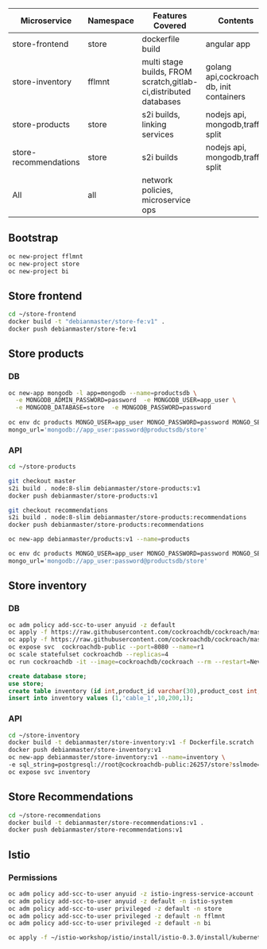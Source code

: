 |Microservice|Namespace|Features Covered|Contents|
|------------|--|----------------|-|
|store-frontend|store|dockerfile build|angular app|
|store-inventory|fflmnt|multi stage builds, FROM scratch,gitlab-ci,distributed databases|golang api,cockroach db, init containers|
|store-products|store|s2i builds, linking services|nodejs api, mongodb,traffic split|
|store-recommendations|store|s2i builds|nodejs api, mongodb,traffic split|
|All|all|network policies, microservice ops||

## Bootstrap
```sh
oc new-project fflmnt
oc new-project store
oc new-project bi
```
## Store frontend
```sh
cd ~/store-frontend
docker build -t "debianmaster/store-fe:v1" .
docker push debianmaster/store-fe:v1
```

## Store products

### DB
```sh
oc new-app mongodb -l app=mongodb --name=productsdb \
  -e MONGODB_ADMIN_PASSWORD=password  -e MONGODB_USER=app_user \
  -e MONGODB_DATABASE=store  -e MONGODB_PASSWORD=password
  
oc env dc products MONGO_USER=app_user MONGO_PASSWORD=password MONGO_SERVER=productsdb MONGO_PORT=27017 MONGO_DB=store \
mongo_url='mongodb://app_user:password@productsdb/store'
```
### API
```sh
cd ~/store-products

git checkout master
s2i build . node:8-slim debianmaster/store-products:v1
docker push debianmaster/store-products:v1

git checkout recommendations
s2i build . node:8-slim debianmaster/store-products:recommendations
docker push debianmaster/store-products:recommendations

oc new-app debianmaster/products:v1 --name=products

oc env dc products MONGO_USER=app_user MONGO_PASSWORD=password MONGO_SERVER=productsdb MONGO_PORT=27017 MONGO_DB=store \
mongo_url='mongodb://app_user:password@productsdb/store'
```

## Store inventory
### DB
```sh
oc adm policy add-scc-to-user anyuid -z default
oc apply -f https://raw.githubusercontent.com/cockroachdb/cockroach/master/cloud/kubernetes/cockroachdb-statefulset.yaml
oc apply -f https://raw.githubusercontent.com/cockroachdb/cockroach/master/cloud/kubernetes/cluster-init.yaml
oc expose svc  cockroachdb-public --port=8080 --name=r1
oc scale statefulset cockroachdb --replicas=4
oc run cockroachdb -it --image=cockroachdb/cockroach --rm --restart=Never     -- sql --insecure --host=cockroachdb-public
```
```sql
create database store;
use store;
create table inventory (id int,product_id varchar(30),product_cost int,product_availabilty int,product_subcat int);
insert into inventory values (1,'cable_1',10,200,1);
```
### API
```sh
cd ~/store-inventory
docker build -t debianmaster/store-inventory:v1 -f Dockerfile.scratch .
docker push debianmaster/store-inventory:v1
oc new-app debianmaster/store-inventory:v1 --name=inventory \
-e sql_string=postgresql://root@cockroachdb-public:26257/store?sslmode=disable
oc expose svc inventory
```

## Store Recommendations
```sh
cd ~/store-recommendations
docker build -t debianmaster/store-recommendations:v1 .
docker push debianmaster/store-recommendations:v1
```

## Istio
### Permissions
```sh
oc adm policy add-scc-to-user anyuid -z istio-ingress-service-account -n istio-system
oc adm policy add-scc-to-user anyuid -z default -n istio-system
oc adm policy add-scc-to-user privileged -z default -n store
oc adm policy add-scc-to-user privileged -z default -n fflmnt
oc adm policy add-scc-to-user privileged -z default -n bi
```
```sh Istio setup
oc apply -f ~/istio-workshop/istio/install/istio-0.3.0/install/kubernetes/istio.yaml
```




